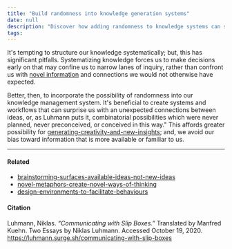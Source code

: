```yaml
---
title: "Build randomness into knowledge generation systems"
date: null
description: "Discover how adding randomness to knowledge systems can spark creativity and reveal unexpected connections, avoiding narrow thinking and boosting new insights."
tags:
---
```


It's tempting to structure our knowledge systematically; but, this has significant pitfalls. Systematizing knowledge forces us to make decisions early on that may confine us to narrow lanes of inquiry, rather than confront us with [ novel information]() and connections we would not otherwise have expected.

Better, then, to incorporate the possibility of randomness into our knowledge management system. It's beneficial to create systems and workflows that can surprise us with an unexpected connections between ideas, or, as Luhmann puts it, combinatorial possibilities which were never planned, never preconceived, or conceived in this way." This affords greater possibility for [generating-creativity-and-new-insights](); and, we avoid our bias toward information that is more available or familiar to us.

---

#### Related

- [brainstorming-surfaces-available-ideas-not-new-ideas]()
- [novel-metaphors-create-novel-ways-of-thinking]()
- [design-environments-to-facilitate-behaviours]()

#### Citation

Luhmann, Niklas. _“Communicating with Slip Boxes.”_ Translated by Manfred Kuehn. Two Essays by Niklas Luhmann. Accessed October 19, 2020. https://luhmann.surge.sh/communicating-with-slip-boxes

